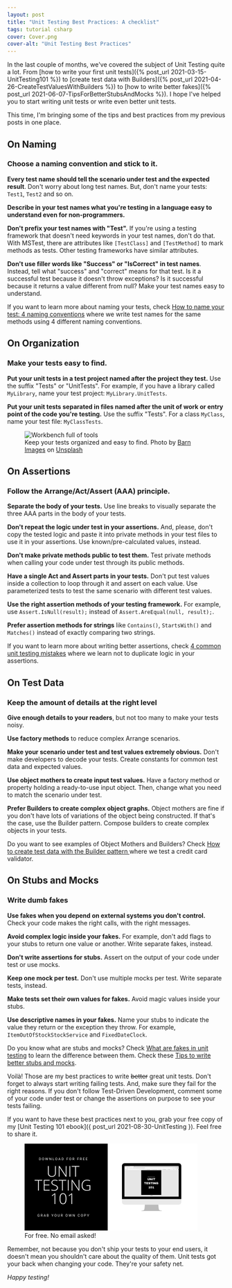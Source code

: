 ```yaml
---
layout: post
title: "Unit Testing Best Practices: A checklist"
tags: tutorial csharp
cover: Cover.png
cover-alt: "Unit Testing Best Practices"
---
```


In the last couple of months, we've covered the subject of Unit Testing quite a lot. From [how to write your first unit tests]({% post_url 2021-03-15-UnitTesting101 %}) to [create test data with Builders]({% post_url 2021-04-26-CreateTestValuesWithBuilders %}) to [how to write better fakes]({% post_url 2021-06-07-TipsForBetterStubsAndMocks %}). I hope I've helped you to start writing unit tests or write even better unit tests.

This time, I'm bringing some of the tips and best practices from my previous posts in one place. 

## On Naming

### Choose a naming convention and stick to it.

**Every test name should tell the scenario under test and the expected result**. Don't worry about long test names. But, don't name your tests: `Test1`, `Test2` and so on.

**Describe in your test names what you're testing in a language easy to understand even for non-programmers.**

**Don't prefix your test names with "Test".** If you're using a testing framework that doesn't need keywords in your test names, don't do that. With MSTest, there are attributes like `[TestClass]` and `[TestMethod]` to mark methods as tests. Other testing frameworks have similar attributes. 

**Don't use filler words like "Success" or "IsCorrect" in test names**. Instead, tell what "success" and "correct" means for that test. Is it a successful test because it doesn't throw exceptions? Is it successful because it returns a value different from null? Make your test names easy to understand.

<div class="message">If you want to learn more about naming your tests, check <a href="/2021/04/12/UnitTestNamingConventions">How to name your test: 4 naming conventions</a> where we write test names for the same methods using 4 different naming conventions.</div>

## On Organization

### Make your tests easy to find.

**Put your unit tests in a test project named after the project they test.** Use the suffix "Tests" or "UnitTests". For example, if you have a library called `MyLibrary`, name your test project: `MyLibrary.UnitTests`.

**Put your unit tests separated in files named after the unit of work or entry point of the code you're testing.** Use the suffix "Tests". For a class `MyClass`, name your test file: `MyClassTests`.

<figure>
<img src="https://images.unsplash.com/photo-1426927308491-6380b6a9936f?crop=entropy&cs=tinysrgb&fit=crop&fm=jpg&h=400&ixid=MnwxfDB8MXxhbGx8fHx8fHx8fHwxNjIxNTY2NDk2&ixlib=rb-1.2.1&q=80&utm_campaign=api-credit&utm_medium=referral&utm_source=unsplash_source&w=600" alt="Workbench full of tools" />

<figcaption>Keep your tests organized and easy to find. Photo by <a href="https://unsplash.com/@barnimages?utm_source=unsplash&utm_medium=referral&utm_content=creditCopyText">Barn Images</a> on <a href="https://unsplash.com/s/photos/organization?utm_source=unsplash&utm_medium=referral&utm_content=creditCopyText">Unsplash</a></figcaption>
</figure>

## On Assertions

### Follow the Arrange/Act/Assert (AAA) principle.

**Separate the body of your tests.** Use line breaks to visually separate the three AAA parts in the body of your tests.

**Don't repeat the logic under test in your assertions.** And, please, don't copy the tested logic and paste it into private methods in your test files to use it in your assertions. Use known/pre-calculated values, instead.

**Don't make private methods public to test them.** Test private methods when calling your code under test through its public methods.

**Have a single Act and Assert parts in your tests.** Don't put test values inside a collection to loop through it and assert on each value. Use parameterized tests to test the same scenario with different test values.

**Use the right assertion methods of your testing framework.** For example, use `Assert.IsNull(result);` instead of `Assert.AreEqual(null, result);`.

**Prefer assertion methods for strings** like `Contains()`, `StartsWith()` and `Matches()` instead of exactly comparing two strings.

<div class="message">If you want to learn more about writing better assertions, check <a href="/2021/03/29/UnitTestingCommonMistakes/">4 common unit testing mistakes</a> where we learn not to duplicate logic in your assertions.</div>

## On Test Data

### Keep the amount of details at the right level

**Give enough details to your readers**, but not too many to make your tests noisy.

**Use factory methods** to reduce complex Arrange scenarios.

**Make your scenario under test and test values extremely obvious.** Don't make developers to decode your tests. Create constants for common test data and expected values.

**Use object mothers to create input test values.** Have a factory method or property holding a ready-to-use input object. Then, change what you need to match the scenario under test.

**Prefer Builders to create complex object graphs.** Object mothers are fine if you don't have lots of variations of the object being constructed. If that's the case, use the Builder pattern. Compose builders to create complex objects in your tests.

<div class="message">Do you want to see examples of Object Mothers and Builders? Check <a href="/2021/04/26/CreateTestValuesWithBuilders/">How to create test data with the Builder pattern </a> where we test a credit card validator.</div>

## On Stubs and Mocks

### Write dumb fakes

**Use fakes when you depend on external systems you don't control.** Check your code makes the right calls,  with the right messages.

**Avoid complex logic inside your fakes.** For example, don't add flags to your stubs to return one value or another. Write separate fakes, instead.

**Don't write assertions for stubs.** Assert on the output of your code under test or use mocks.

**Keep one mock per test.** Don't use multiple mocks per test. Write separate tests, instead.

**Make tests set their own values for fakes.** Avoid magic values inside your stubs.

**Use descriptive names in your fakes.** Name your stubs to indicate the value they return or the exception they throw. For example, `ItemOutOfStockStockService` and `FixedDateClock`.

<div class="message">Do you know what are stubs and mocks? Check <a href="/2021/05/24/WhatAreFakesInTesting">What are fakes in unit testing</a> to learn the difference between them. Check these <a href="/2021/06/07/TipsForBetterStubsAndMocks">Tips to write better stubs and mocks</a>.</div>

Voilà! Those are my best practices to write ~~better~~ great unit tests. Don't forget to always start writing failing tests. And, make sure they fail for the right reasons. If you don't follow Test-Driven Development, comment some of your code under test or change the assertions on purpose to see your tests failing.

If you want to have these best practices next to you, grab your free copy of my [Unit Testing 101 ebook]({ post_url 2021-08-30-UnitTesting }). Feel free to share it.

<figure>
<a href="/UnitTesting"><img src="/assets/posts/2021-07-05-UnitTestingBestPractices/UnitTesting101.png" alt="Grab your own copy of Unit Testing 101" /></a>
<figcaption>For free. No email asked!</figcaption>
</figure>

Remember, not because you don't ship your tests to your end users, it doesn't mean you shouldn't care about the quality of them. Unit tests got your back when changing your code. They're your safety net.

_Happy testing!_